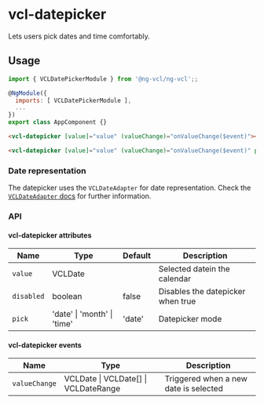 # vcl-datepicker

Lets users pick dates and time comfortably.

## Usage

```js
import { VCLDatePickerModule } from '@ng-vcl/ng-vcl';;

@NgModule({
  imports: [ VCLDatePickerModule ],
  ...
})
export class AppComponent {}
```

```html
<vcl-datepicker [value]="value" (valueChange)="onValueChange($event)"></vcl-datepicker>
```

```html
<vcl-datepicker [value]="value" (valueChange)="onValueChange($event)" pick="date"></vcl-datepicker>
```

### Date representation

The datepicker uses the `VCLDateAdapter` for date representation.
Check the [`VCLDateAdapter` docs](#/dateadapter) for further information.

### API

#### vcl-datepicker attributes

Name         | Type                              | Default | Description
------------ | -------                           | ------- | -----------------------------------------------
`value`      | VCLDate                           |         | Selected datein the calendar
`disabled`   | boolean                           | false   | Disables the datepicker when true
`pick`       | 'date' \| 'month' \| 'time'       | 'date'  | Datepicker mode

#### vcl-datepicker events
Name                | Type                                              | Description
---------------     | -------                                           | -----------------------------------------------
`valueChange`       | VCLDate \| VCLDate[] \| VCLDateRange<VCLDate>     | Triggered when a new date is selected


